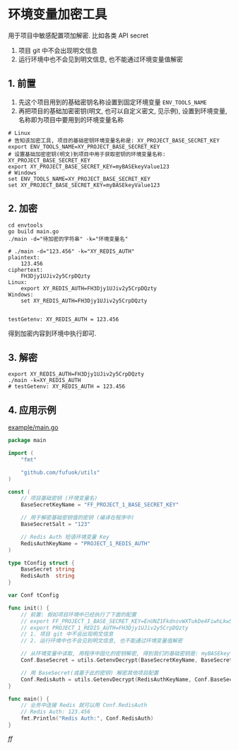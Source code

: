 # 环境变量加密工具

用于项目中敏感配置项加解密. 比如各类 API secret

1. 项目 git 中不会出现明文信息
2. 运行环境中也不会见到明文信息, 也不能通过环境变量值解密

## 1. 前置

1. 先这个项目用到的基础密钥名称设置到固定环境变量 `ENV_TOOLS_NAME`
2. 再把项目的基础加密密钥(明文, 也可以自定义密文, 见示例), 设置到环境变量, 名称即为项目中要用到的环境变量名称

```shell
# Linux
# 告知该加密工具, 项目的基础密钥环境变量名称是: XY_PROJECT_BASE_SECRET_KEY
export ENV_TOOLS_NAME=XY_PROJECT_BASE_SECRET_KEY
# 设置基础加密密钥(明文)到项目中用于获取密钥的环境变量名称: XY_PROJECT_BASE_SECRET_KEY
export XY_PROJECT_BASE_SECRET_KEY=myBASEkeyValue123
# Windows
set ENV_TOOLS_NAME=XY_PROJECT_BASE_SECRET_KEY
set XY_PROJECT_BASE_SECRET_KEY=myBASEkeyValue123
```

## 2. 加密

```shell
cd envtools
go build main.go
./main -d="待加密的字符串" -k="环境变量名"
```

```shell
# ./main -d="123.456" -k="XY_REDIS_AUTH"
plaintext:
	123.456
ciphertext:
	FH3Djy1UJiv2y5CrpDQzty
Linux:
	export XY_REDIS_AUTH=FH3Djy1UJiv2y5CrpDQzty
Windows:
	set XY_REDIS_AUTH=FH3Djy1UJiv2y5CrpDQzty


testGetenv: XY_REDIS_AUTH = 123.456
```

得到加密内容到环境中执行即可.

## 3. 解密

```shell
export XY_REDIS_AUTH=FH3Djy1UJiv2y5CrpDQzty
./main -k=XY_REDIS_AUTH
# testGetenv: XY_REDIS_AUTH = 123.456
```

## 4. 应用示例

[example/main.go](example/main.go)

```go
package main

import (
	"fmt"

	"github.com/fufuok/utils"
)

const (
	// 项目基础密钥 (环境变量名)
	BaseSecretKeyName = "FF_PROJECT_1_BASE_SECRET_KEY"

	// 用于解密基础密钥值的密钥 (编译在程序中)
	BaseSecretSalt = "123"

	// Redis Auth 短语环境变量 Key
	RedisAuthKeyName = "PROJECT_1_REDIS_AUTH"
)

type tConfig struct {
	BaseSecret string
	RedisAuth  string
}

var Conf tConfig

func init() {
	// 前置: 假如项目环境中已经执行了下面的配置
	// export FF_PROJECT_1_BASE_SECRET_KEY=EnUNZ1FkdnsvWXTukDe4FiwhLkw5eMmjGgAYNqYwB9zn
	// export PROJECT_1_REDIS_AUTH=FH3Djy1UJiv2y5CrpDQzty
	// 1. 项目 git 中不会出现明文信息
	// 2. 运行环境中也不会见到明文信息, 也不能通过环境变量值解密

	// 从环境变量中读取, 用程序中固化的密钥解密, 得到我们的基础密钥是: myBASEkeyValue123
	Conf.BaseSecret = utils.GetenvDecrypt(BaseSecretKeyName, BaseSecretSalt)

	// 用 BaseSecret(或基于此的密钥) 解密其他项目配置
	Conf.RedisAuth = utils.GetenvDecrypt(RedisAuthKeyName, Conf.BaseSecret)
}

func main() {
	// 业务中连接 Redis 就可以用 Conf.RedisAuth
	// Redis Auth: 123.456
	fmt.Println("Redis Auth:", Conf.RedisAuth)
}
```







*ff*